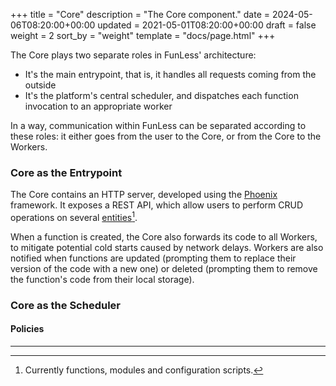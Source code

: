 +++
title = "Core"
description = "The Core component."
date = 2024-05-06T08:20:00+00:00
updated = 2021-05-01T08:20:00+00:00
draft = false
weight = 2
sort_by = "weight"
template = "docs/page.html"
+++

The Core plays two separate roles in FunLess' architecture:
- It's the main entrypoint, that is, it handles all requests coming from the outside
- It's the platform's central scheduler, and dispatches each function invocation to an appropriate worker

In a way, communication within FunLess can be separated according to these roles: it either goes from the user to the Core, or from the Core to the Workers.

### Core as the Entrypoint

The Core contains an HTTP server, developed using the [Phoenix](https://www.phoenixframework.org/) framework. It exposes a REST API, which allow users to perform CRUD operations on several [entities](../entities/)[^1].

When a function is created, the Core also forwards its code to all Workers, to mitigate potential cold starts caused by network delays. Workers are also notified when functions are updated (prompting them to replace their version of the code with a new one) or deleted (prompting them to remove the function's code from their local storage).

### Core as the Scheduler

#### Policies

<!-- The Core is the controller of the platform. It exposes an HTTP
REST API to the users, handles authentication and authorization,
and manages functions’ lifecycle and invocations.
Although the Core implements the main coordination logic
and functionalities of FunLess, it is a lightweight component. For
instance, on a Raspberry Pi 3B+ its local bare-metal deployment
(that includes the database, the monitoring system and the
underlying operating system and services) occupies ca. 600 MB
of RAM when idle.
Functionality-wise, FunLess users create a new function by
compiling its source code to Wasm—using either the language’s
default compiler (for Rust), an alternative one (for Go), or an external
tool (for JavaScript)—and uploading the resulting binary to the
Core, assigning to it a name. Users can group functions in modules
and, when uploading a function, they can optionally specify which
module the function belongs to. Moreover, users should also specify
the amount of memory reserved for the execution of the function.
Looking at the steps reported in Fig. 1, once the Core receives
the request to create a function (1. Upload), it stores its binary in
the database (2. Store). Fetch, update, and deletion happen via the
assigned function name. When the Core successfully creates a
function, it notifies the Workers (3. Broadcast) to store a local copy
of the function binary (4. Cache) compiled from the source code
with the given metadata (i.e., module and function names). This
push strategy helps to reduce part of the overhead of cold starts.
Indeed, most FaaS platforms follow a pull policy where, if the
execution nodes do not have the function in their cache (e.g., it is
the first time they execute), they fetch, cache, and load the code
of the function, undergoing latency. The small occupancy of Wasm
binaries makes it affordable for FunLess to employ a push strategy,
helping to reduce cold-start overheads.
Since both the Core and the Workers run on the BEAM, these
components communicate via the BEAM’s built-in lightweight
distributed inter-process messaging system, avoiding the need
(complexity, weight) for additional dependencies for data formatting,
transmission, and component connection.
When a function invocation reaches the Core (5. Invoke), the
latter checks the existence of the function in the database and
retrieves its code (6. Retrieve). If the function is present in the
database, the Core uses the most recent metrics—we represent the
pushing of the data, updated every 5s by default, from Prometheus
to the Core with the dashed line in Fig. 1—to select on which of
the available Workers to allocate the function (7. Request). The
selection algorithm starts from the Worker with the largest amount
of free memory to the one with the smaller. If no worker has enough
memory to host the function, the invocation will return with an error.
After the Worker successfully ran the function (we detail this part
of the workflow in the section about Workers, below) it sends back
to the Core the result (if any), which the Core relays back to the
user (10a/13b. Reply). If no Worker is available at scheduling time
or there are errors during the execution, the Core returns an error.
Another important feature of FunLess is that the Core can
automatically discover the Workers in its same network. This feature
derives from Elixir’s libcluster library8, which provides a mechanism
for automatically forming clusters of BEAM/Erlang nodes. Techni-
cally, when deployed on bare metal, FunLess follows the Multicast
UDP Gossip algorithm of the library, to automatically find available
workers. Instead, when deployed using Kubernetes, FunLess relies
on the service discovery capabilities of the container orchestration
engine to connect the Core with the Workers, paired with the “Kuber-
netes” modality of the library. Users can manually connect Workers
from other networks via a simple message (e.g., a ping) thanks to
the BEAM’s built-in capability of connecting to other BEAM nodes. -->

---

[^1]: Currently functions, modules and configuration scripts.